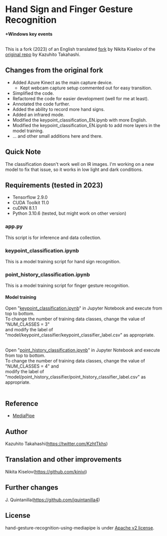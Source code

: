 # Hand Sign and Finger Gesture Recognition
**+Windows key events**

<br> This is a fork (2023) of an English translated [fork](https://github.com/kinivi/hand-gesture-recognition-mediapipe) by Nikita Kiselov of the [original repo](https://github.com/Kazuhito00/hand-gesture-recognition-using-mediapipe) by Kazuhito Takahashi.
<br>

## Changes from the original fork
* Added Azure Kinect as the main capture device.
    * Kept webcam capture setup commented out for easy transition.
* Simplified the code.
* Refactored the code for easier development (well for me at least).
* Annotated the code further.
* Added the ability to record more hand signs.
* Added an infrared mode.
* Modified the keypoint_classification_EN.ipynb with more English.
* Modified the keypoint_classification_EN.ipynb to add more layers in the model training.
* ... and other small additions here and there.

## Quick Note
The classification doesn't work well on IR images. I'm working on a new model to fix that issue, so it works in low light and dark conditions.

## Requirements (tested in 2023)
* Tensorflow 2.9.0
* CUDA Toolkit 11.0
* cuDNN 8.1.1
* Python 3.10.6 (tested, but might work on other version)

### app.py
This script is for inference and data collection.

### keypoint_classification.ipynb
This is a model training script for hand sign recognition.

### point_history_classification.ipynb
This is a model training script for finger gesture recognition.


#### Model training
Open "[keypoint_classification.ipynb](keypoint_classification.ipynb)" in Jupyter Notebook and execute from top to bottom.<br>
To change the number of training data classes, change the value of "NUM_CLASSES = 3" <br>and modify the label of "model/keypoint_classifier/keypoint_classifier_label.csv" as appropriate.<br><br>

Open "[point_history_classification.ipynb](point_history_classification.ipynb)" in Jupyter Notebook and execute from top to bottom.<br>
To change the number of training data classes, change the value of "NUM_CLASSES = 4" and <br>modify the label of "model/point_history_classifier/point_history_classifier_label.csv" as appropriate. <br><br>


## Reference
* [MediaPipe](https://mediapipe.dev/)

## Author
Kazuhito Takahashi(https://twitter.com/KzhtTkhs)

## Translation and other improvements
Nikita Kiselov(https://github.com/kinivi)

## Further changes
J. Quintanilla(https://github.com/jquintanilla4)
 
## License 
hand-gesture-recognition-using-mediapipe is under [Apache v2 license](LICENSE).